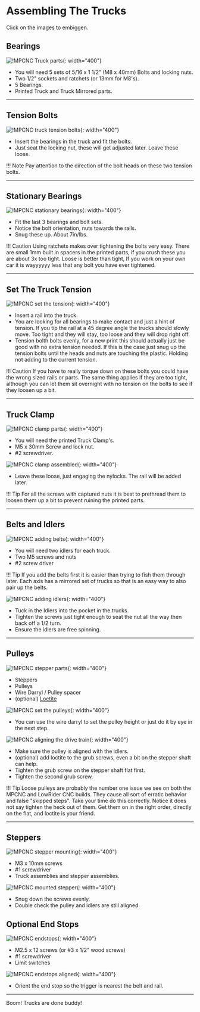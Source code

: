 # Assembling The Trucks

Click on the images to embiggen.

## Bearings
![!MPCNC Truck parts](https://www.v1engineering.com/wp-content/uploads/2020/06/TParts-scaled.jpg){: width="400"}

* You will need 5 sets of 5/16 x 1 1/2" (M8 x 40mm) Bolts and locking nuts.
* Two 1/2" sockets and ratchets (or 13mm for M8's).
* 5 Bearings.
* Printed Truck and Truck Mirrored parts.

___

## Tension Bolts
![!MPCNC truck tension bolts](https://www.v1engineering.com/wp-content/uploads/2020/06/Tension-scaled.jpg){: width="400"}

* Insert the bearings in the truck and fit the bolts.
* Just seat the locking nut, these will get adjusted later. Leave these loose.

!!! Note
    Pay attention to the direction of the bolt heads on these two tension bolts.

___

## Stationary Bearings
![!MPCNC stationary bearings](https://www.v1engineering.com/wp-content/uploads/2020/06/AllBearings-scaled.jpg){: width="400"}

* Fit the last 3 bearings and bolt sets.
* Notice the bolt orientation, nuts towards the rails.
* Snug these up. About 7in/lbs.

!!! Caution
    Using ratchets makes over tightening the bolts very easy. There are small 1mm built in spacers in the printed parts, if you crush these you are about 3x too tight. Loose is better than tight, If you work on your own car it is wayyyyyy less that any bolt you have ever tightened.
___

## Set The Truck Tension
![!MPCNC set the tension](https://www.v1engineering.com/wp-content/uploads/2020/06/Set-Tension-scaled.jpg){: width="400"}

* Insert a rail into the truck.
* You are looking for all bearings to make contact and just a hint of tension. If you tip the rail at a 45 degree angle the trucks should slowly move. Too tight and they will stay, too loose and they will drop right off.
* Tension bolth bolts evenly, for a new print this should actually just be good with no extra tension needed. If this is the case just snug up the tension bolts until the heads and nuts are touching the plastic. Holding not adding to the current tension.

!!! Caution
       If you have to really torque down on these bolts you could have the wrong sized rails or parts. The same thing applies if they are too tight, although you can let them sit overnight with no tension on the bolts to see if they loosen up a bit.
___

## Truck Clamp
![!MPCNC clamp parts](https://www.v1engineering.com/wp-content/uploads/2020/06/Addclamp-scaled.jpg){: width="400"}

* You will need the printed Truck Clamp's.
* M5 x 30mm Screw and lock nut.
* \#2 screwdriver.

![!MPCNC clamp assembled](https://www.v1engineering.com/wp-content/uploads/2020/06/Looseclamp-scaled.jpg){: width="400"}

* Leave these loose, just engaging the nylocks. The rail will be added later.


!!! Tip
       For all the screws with captured nuts it is best to prethread them to loosen them up a bit to prevent ruining the printed parts.

___

## Belts and Idlers
![!MPCNC adding belts](https://www.v1engineering.com/wp-content/uploads/2020/06/Add-Belt-scaled.jpg){: width="400"}

* You will need two idlers for each truck.
* Two M5 screws and nuts
* \#2 screw driver

!!! Tip
    If you add the belts first it is easier than trying to fish them through later. Each axis has a mirrored set of trucks so that is an easy way to also pair up the belts.


![!MPCNC adding idlers](https://www.v1engineering.com/wp-content/uploads/2020/06/Idlers-scaled.jpg){: width="400"}

* Tuck in the Idlers into the pocket in the trucks.
* Tighten the screws just tight enough to seat the nut all the way then back off a 1/2 turn.
* Ensure the idlers are free spinning.

___

## Pulleys
![!MPCNC stepper parts](https://www.v1engineering.com/wp-content/uploads/2020/06/Pulley1-scaled.jpg){: width="400"}

* Steppers
* Pulleys
* Wire Darryl / Pulley spacer
* (optional) [Loctite](https://shop.v1engineering.com/collections/miscellaneous/products/0-5ml-threadlocker-242)

![!MPCNC set the pulleys](https://www.v1engineering.com/wp-content/uploads/2020/06/Pulley2-scaled.jpg){: width="400"}

* You can use the wire darryl to set the pulley height or just do it by eye in the next step.

![!MPCNC aligning the drive train](https://www.v1engineering.com/wp-content/uploads/2020/06/Pulley-3.jpg){: width="400"}

* Make sure the pulley is aligned with the idlers.
* (optional) add loctite to the grub screws, even a bit on the stepper shaft can help.
* Tighten the grub screw on the stepper shaft flat first.
* Tighten the second grub screw.

!!! Tip
    Loose pulleys are probably the number one issue we see on both the MPCNC and LowRider CNC builds. They cause all sort of erratic behavior and false "skipped steps". Take your time do this correctly. Notice it does not say tighten the heck out of them. Get them on in the right order, directly on the flat, and loctite is your friend.

___


## Steppers
![!MPCNC stepper mounting](https://www.v1engineering.com/wp-content/uploads/2020/06/truckstepper-scaled.jpg){: width="400"}

* M3 x 10mm screws
* \#1 screwdriver
* Truck assemblies and stepper assemblies.

![!MPCNC mounted stepper](https://www.v1engineering.com/wp-content/uploads/2020/06/Truckstepper2-scaled.jpg){: width="400"}

* Snug down the screws evenly.
* Double check the pulley and idlers are still aligned.

## Optional End Stops
![!MPCNC endstops](https://www.v1engineering.com/wp-content/uploads/2020/06/Endstop-scaled.jpg){: width="400"}

* M2.5 x 12 screws (or #3 x 1/2" wood screws)
* \#1 screwdriver
* Limit switches

![!MPCNC endstops aligned](https://www.v1engineering.com/wp-content/uploads/2020/06/endstop2-scaled.jpg){: width="400"}

* Orient the end stop so the trigger is nearest the belt and rail.

___

Boom! Trucks are done buddy!
